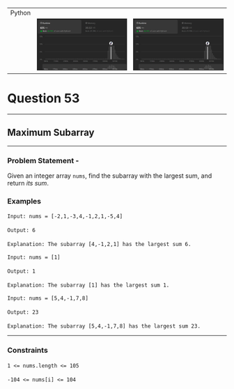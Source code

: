 ||||
|---|---|---|
|Python|
||<img src = 'https://raw.githubusercontent.com/ayush7823/sample-/main/Maximum-Subarray-LeetCode%20(1).png' width = 400>|<img src = 'https://raw.githubusercontent.com/ayush7823/sample-/main/Maximum-Subarray-LeetCode%20(1).png' width = 400>


# Question 53
****
## Maximum Subarray   

****
### Problem Statement -

Given an integer array `nums`, find the 
subarray with the largest sum, and return *its sum*.

### Examples
```
Input: nums = [-2,1,-3,4,-1,2,1,-5,4]

Output: 6

Explanation: The subarray [4,-1,2,1] has the largest sum 6.
```
```
Input: nums = [1]

Output: 1

Explanation: The subarray [1] has the largest sum 1.
```
```
Input: nums = [5,4,-1,7,8]

Output: 23

Explanation: The subarray [5,4,-1,7,8] has the largest sum 23.
```
****
### Constraints
```
1 <= nums.length <= 105

-104 <= nums[i] <= 104
```
